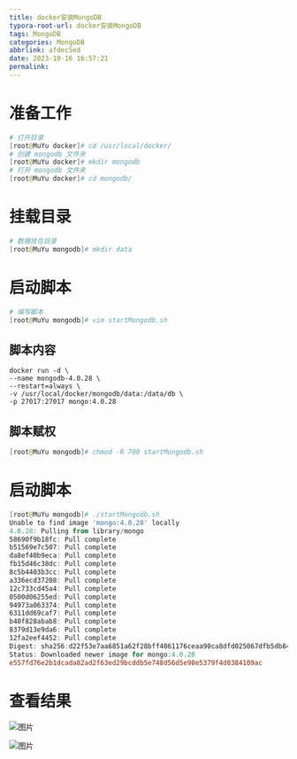 ```yaml
---
title: docker安装MongoDB
typora-root-url: docker安装MongoDB
tags: MongoDB
categories: MongoDB
abbrlink: afdec5ed
date: 2023-10-16 16:57:21
permalink:
---
```




# 准备工作

```powershell
# 打开目录
[root@MuYu docker]# cd /usr/local/docker/
# 创建 mongodb 文件夹
[root@MuYu docker]# mkdir mongodb
# 打开 mongodb 文件夹
[root@MuYu docker]# cd mongodb/
```

# 挂载目录

```powershell
# 数据挂在目录
[root@MuYu mongodb]# mkdir data
```

# 启动脚本

```powershell
# 编写脚本
[root@MuYu mongodb]# vim startMongodb.sh
```

## 脚本内容

```shell
docker run -d \
--name mongodb-4.0.28 \
--restart=always \
-v /usr/local/docker/mongodb/data:/data/db \
-p 27017:27017 mongo:4.0.28
```

## 脚本赋权

```powershell
[root@MuYu mongodb]# chmod -R 700 startMongodb.sh
```

# 启动脚本

```powershell
[root@MuYu mongodb]# ./startMongodb.sh 
Unable to find image 'mongo:4.0.28' locally
4.0.28: Pulling from library/mongo
58690f9b18fc: Pull complete 
b51569e7c507: Pull complete 
da8ef40b9eca: Pull complete 
fb15d46c38dc: Pull complete 
8c5b4403b3cc: Pull complete 
a336ecd37208: Pull complete 
12c733cd45a4: Pull complete 
0500d06255ed: Pull complete 
94973a063374: Pull complete 
6311dd69caf7: Pull complete 
b40f828abab8: Pull complete 
8379d13e9da6: Pull complete 
12fa2eef4452: Pull complete 
Digest: sha256:d22f53e7aa6851a62f28bff4061176ceaa90ca8dfd025067dfb5db84a60eb0cc
Status: Downloaded newer image for mongo:4.0.28
e557fd76e2b1dcada82ad2f63ed29bcddb5e748d56d5e98e5379f4d8384109ac
```

# 查看结果

![图片](./clip_image002.gif)

 

![图片](./clip_image004.gif)